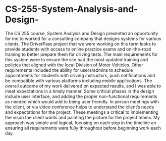 # CS-255-System-Analysis-and-Design-
The CS 255 course, System Analysis and Design presented an opportunity for me to worked for a consulting company that designs systems for various clients. The DriverPass project that we were working on this term looks to provide students with access to online practice exams and on-the-road training to better prepare them for driving tests. The main requirements for this system were to ensure the site had the most updated training and policies that aligned with the local Division of Motor Vehicles. Other requirements included the ability for users/admins to schedule appointments for students with driving instructors, push notifications and be compatible with various platforms including mobile applications.  The overall outcome of my work delivered on expected results, and I was able to meet expectations in a timely manner. Some critical phases in the design include user interface, and adding the proper non-functional requirements as needed which would add to being user friendly. In person meetings with the client, or via video conference helps to understand the client’s needs and expectations for the project. These meetings a critical to implementing the vison the client wants and painting the picture for the project teams.  My approach was simple and logical, focusing on each step in the timeline an ensuring all requirements were fully throughout before beginning work each day. 
